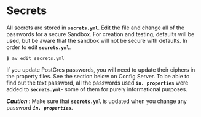 # Secrets

All secrets are stored in **`secrets.yml`**. Edit the file and change all of the passwords for a secure Sandbox. For creation and testing, defaults will be used, but be aware that the sandbox will not be secure with defaults. In order to edit **`secrets.yml`**.

```text
$ av edit secrets.yml
```

If you update PostGres passwords, you will need to update their ciphers in the property files. See the section below on Config Server. To be able to find out the text password, all the passwords used **`in. properties`** were added to **`secrets.yml`**- some of them for purely informational purposes.

_**Caution**_ : Make sure that **`secrets.yml`** is updated when you change any password _**`in. properties`**_.


